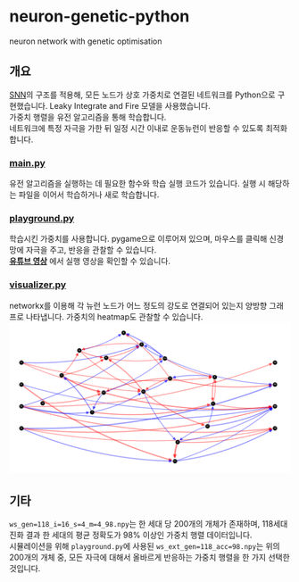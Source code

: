 # neuron-genetic-python
neuron network with genetic optimisation
## 개요
[SNN](https://doi.org/10.1016/S0893-6080(97)00011-7)의 구조를 적용해, 모든 노드가 상호 가중치로 연결된 네트워크를 Python으로 구현했습니다. Leaky Integrate and Fire 모델을 사용했습니다.<br/>
가중치 행렬을 유전 알고리즘을 통해 학습합니다.<br/>
네트워크에 특정 자극을 가한 뒤 일정 시간 이내로 운동뉴런이 반응할 수 있도록 최적화합니다.
### [main.py](main.py)
유전 알고리즘을 실행하는 데 필요한 함수와 학습 실행 코드가 있습니다. 실행 시 해당하는 파일을 이어서 학습하거나 새로 학습합니다.
### [playground.py](playground.py)
학습시킨 가중치를 사용합니다. pygame으로 이루어져 있으며, 마우스를 클릭해 신경망에 자극을 주고, 반응을 관찰할 수 있습니다. <br/> __[유튜브 영상](https://www.youtube.com/watch?v=F6EpcyFlrRE)__ 에서 실행 영상을 확인할 수 있습니다.
### [visualizer.py](visualizer.py)
networkx를 이용해 각 뉴런 노드가 어느 정도의 강도로 연결되어 있는지 양방향 그래프로 나타냅니다. 가중치의 heatmap도 관찰할 수 있습니다.
![node](images/net_0.4.png)
## 기타
<code>ws_gen=118_i=16_s=4_m=4_98.npy</code>는 한 세대 당 200개의 개체가 존재하며, 118세대 진화 결과 한 세대의 평균 정확도가 98% 이상인 가중치 행렬 데이터입니다.</br>
시뮬레이션을 위해 <code>playground.py</code>에 사용된 <code>ws_ext_gen=118_acc=98.npy</code>는 위의 200개의 개체 중, 모든 자극에 대해서 올바르게 반응하는 가중치 행렬을 한 가지 선택한 것입니다.
